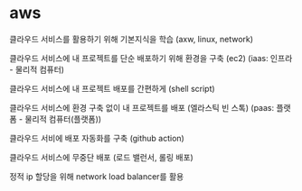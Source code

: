 # aws

클라우드 서비스를 활용하기 위해 기본지식을 학습
(axw, linux, network)

클라우드 서비스에 내 프로젝트를 단순 배포하기 위해 환경을 구축
(ec2) (iaas: 인프라 - 물리적 컴퓨터)

클라우드 서비스에 내 프로젝트 배포를 간편하게
(shell script)

클라우드 서비스에 환경 구축 없이 내 프로젝트를 배포
(엘라스틱 빈 스톡) (paas: 플랫폼 - 물리적 컴퓨터(플랫폼))

클라우드 서비에 배포 자동화를 구축
(github action)

클라우드 서비스에 무중단 배포
(로드 밸런서, 롤링 배포)

정적 ip 할당을 위해 network load balancer를 활용

